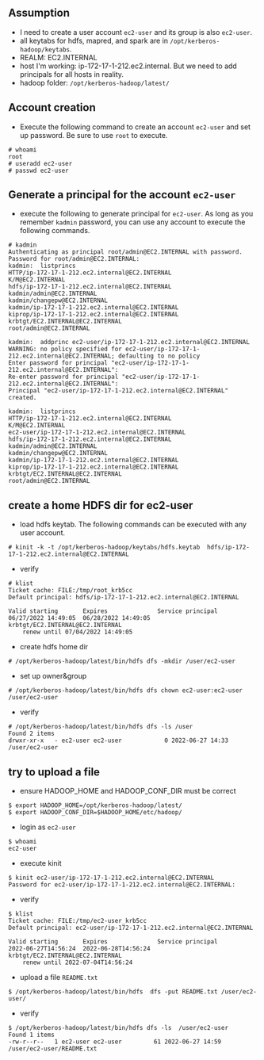 ## Assumption
- I need to create a user account `ec2-user` and its group is also `ec2-user`.
- all keytabs for hdfs, mapred, and spark are in `/opt/kerberos-hadoop/keytabs`.
- REALM: EC2.INTERNAL
- host I'm working: ip-172-17-1-212.ec2.internal. But we need to add principals for all hosts in reality.
- hadoop folder: `/opt/kerberos-hadoop/latest/`

## Account creation
- Execute the following command to create an account `ec2-user` and set up password. Be sure to use `root` to execute.
```
# whoami
root
# useradd ec2-user
# passwd ec2-user
```
## Generate a principal for the account `ec2-user`
- execute the following to generate principal for `ec2-user`. As long as you remember `kadmin` password, you can use any account to execute the following commands.
```
# kadmin
Authenticating as principal root/admin@EC2.INTERNAL with password.
Password for root/admin@EC2.INTERNAL: 
kadmin:  listprincs
HTTP/ip-172-17-1-212.ec2.internal@EC2.INTERNAL
K/M@EC2.INTERNAL
hdfs/ip-172-17-1-212.ec2.internal@EC2.INTERNAL
kadmin/admin@EC2.INTERNAL
kadmin/changepw@EC2.INTERNAL
kadmin/ip-172-17-1-212.ec2.internal@EC2.INTERNAL
kiprop/ip-172-17-1-212.ec2.internal@EC2.INTERNAL
krbtgt/EC2.INTERNAL@EC2.INTERNAL
root/admin@EC2.INTERNAL

kadmin:  addprinc ec2-user/ip-172-17-1-212.ec2.internal@EC2.INTERNAL
WARNING: no policy specified for ec2-user/ip-172-17-1-212.ec2.internal@EC2.INTERNAL; defaulting to no policy
Enter password for principal "ec2-user/ip-172-17-1-212.ec2.internal@EC2.INTERNAL": 
Re-enter password for principal "ec2-user/ip-172-17-1-212.ec2.internal@EC2.INTERNAL": 
Principal "ec2-user/ip-172-17-1-212.ec2.internal@EC2.INTERNAL" created.

kadmin:  listprincs
HTTP/ip-172-17-1-212.ec2.internal@EC2.INTERNAL
K/M@EC2.INTERNAL
ec2-user/ip-172-17-1-212.ec2.internal@EC2.INTERNAL
hdfs/ip-172-17-1-212.ec2.internal@EC2.INTERNAL
kadmin/admin@EC2.INTERNAL
kadmin/changepw@EC2.INTERNAL
kadmin/ip-172-17-1-212.ec2.internal@EC2.INTERNAL
kiprop/ip-172-17-1-212.ec2.internal@EC2.INTERNAL
krbtgt/EC2.INTERNAL@EC2.INTERNAL
root/admin@EC2.INTERNAL

```

## create a home HDFS dir for ec2-user
- load hdfs keytab. The following commands can be executed with any user account.

```
# kinit -k -t /opt/kerberos-hadoop/keytabs/hdfs.keytab  hdfs/ip-172-17-1-212.ec2.internal@EC2.INTERNAL

```
- verify
```
# klist
Ticket cache: FILE:/tmp/root_krb5cc
Default principal: hdfs/ip-172-17-1-212.ec2.internal@EC2.INTERNAL

Valid starting       Expires              Service principal
06/27/2022 14:49:05  06/28/2022 14:49:05  krbtgt/EC2.INTERNAL@EC2.INTERNAL
	renew until 07/04/2022 14:49:05

```
- create hdfs home dir
```
# /opt/kerberos-hadoop/latest/bin/hdfs dfs -mkdir /user/ec2-user
```
- set up owner&group
```
# /opt/kerberos-hadoop/latest/bin/hdfs dfs chown ec2-user:ec2-user /user/ec2-user
```
- verify
```
# /opt/kerberos-hadoop/latest/bin/hdfs dfs -ls /user
Found 2 items
drwxr-xr-x   - ec2-user ec2-user            0 2022-06-27 14:33 /user/ec2-user
```

## try to upload a file
- ensure HADOOP_HOME and HADOOP_CONF_DIR must be correct
```
$ export HADOOP_HOME=/opt/kerberos-hadoop/latest/
$ export HADOOP_CONF_DIR=$HADOOP_HOME/etc/hadoop/
```
- login as `ec2-user`
```
$ whoami
ec2-user

```
- execute kinit
```
$ kinit ec2-user/ip-172-17-1-212.ec2.internal@EC2.INTERNAL
Password for ec2-user/ip-172-17-1-212.ec2.internal@EC2.INTERNAL: 

```
- verify
```
$ klist
Ticket cache: FILE:/tmp/ec2-user_krb5cc
Default principal: ec2-user/ip-172-17-1-212.ec2.internal@EC2.INTERNAL

Valid starting       Expires              Service principal
2022-06-27T14:56:24  2022-06-28T14:56:24  krbtgt/EC2.INTERNAL@EC2.INTERNAL
	renew until 2022-07-04T14:56:24

```

- upload a file `README.txt`

```
$ /opt/kerberos-hadoop/latest/bin/hdfs  dfs -put README.txt /user/ec2-user/
```

- verify
```
$ /opt/kerberos-hadoop/latest/bin/hdfs dfs -ls  /user/ec2-user
Found 1 items
-rw-r--r--   1 ec2-user ec2-user         61 2022-06-27 14:59 /user/ec2-user/README.txt

```
